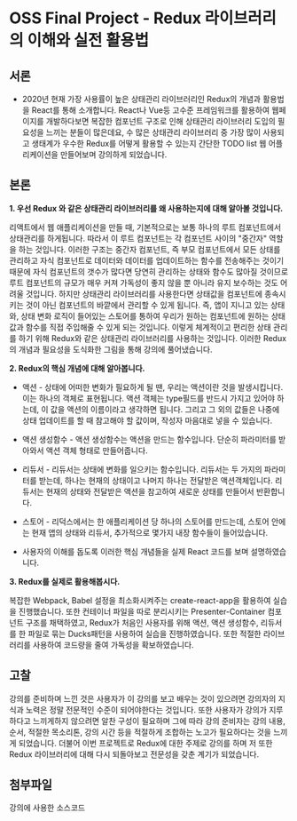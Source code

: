 # OSS Final Project - Redux 라이브러리의 이해와 실전 활용법

## 서론

-   2020년 현재 가장 사용률이 높은 상태관리 라이브러리인 Redux의 개념과 활용법을 React를 통해 소개합니다. React나 Vue등 고수준 프레임워크를 활용하여 웹페이지를 개발하다보면 복잡한 컴포넌트 구조로 인해 상태관리 라이브러리 도입의 필요성을 느끼는 분들이 많은데요, 수 많은 상태관리 라이브러리 중 가장 많이 사용되고 생태계가 우수한 Redux를 어떻게 활용할 수 있는지 간단한 TODO list 웹 어플리케이션을 만들어보며 강의하게 되었습니다.

## 본론

**1. 우선 Redux 와 같은 상태관리 라이브러리를 왜 사용하는지에 대해 알아볼 것입니다.**

리액트에서 웹 애플리케이션을 만들 때, 기본적으로는 보통 하나의 루트 컴포넌트에서 상태관리를 하게됩니다. 따라서 이 루트 컴포넌트는 각 컴포넌트 사이의 "중간자" 역할을 하는 것입니다. 이러한 구조는 중간자 컴포넌트, 즉 부모 컴포넌트에서 모든 상태를 관리하고 자식 컴포넌트로 데이터와 데이터를 업데이트하는 함수를 전송해주는 것이기 때문에 자식 컴포넌트의 갯수가 많다면 당연히 관리하는 상태와 함수도 많아질 것이므로 루트 컴포넌트의 규모가 매우 커져 가독성이 좋지 않을 뿐 아니라 유지 보수하는 것도 어려울 것입니다. 하지만 상태관리 라이브러리를 사용한다면 상태값을 컴포넌트에 종속시키는 것이 아닌 컴포넌트의 바깥에서 관리할 수 있게 됩니다. 즉, 앱이 지니고 있는 상태와, 상태 변화 로직이 들어있는 스토어를 통하여 우리가 원하는 컴포넌트에 원하는 상태값과 함수를 직접 주입해줄 수 있게 되는 것입니다. 이렇게 체계적이고 편리한 상태 관리를 하기 위해 Redux와 같은 상태관리 라이브러리를 사용하는 것입니다. 이러한 Redux의 개념과 필요성을 도식화한 그림을 통해 강의에 풀어냈습니다.

**2. Redux의 핵심 개념에 대해 알아봅니다.**

-   액션 - 상태에 어떠한 변화가 필요하게 될 땐, 우리는 액션이란 것을 발생시킵니다. 이는 하나의 객체로 표현됩니다. 액션 객체는 type필드를 반드시 가지고 있어야 하는데, 이 값을 액션의 이름이라고 생각하면 됩니다. 그리고 그 외의 값들은 나중에 상태 업데이트를 할 때 참고해야 할 값이며, 작성자 마음대로 넣을 수 있습니다.

-   액션 생성함수 - 액션 생성함수는 액션을 만드는 함수입니다. 단순히 파라미터를 받아와서 액션 객체 형태로 만들어줍니다.

-   리듀서 - 리듀서는 상태에 변화를 일으키는 함수입니다. 리듀서는 두 가지의 파라미터를 받는데, 하나는 현재의 상태이고 나머지 하나는 전달받은 액션객체입니다. 리듀서는 현재의 상태와 전달받은 액션을 참고하여 새로운 상태를 만들어서 반환합니다.
-   스토어 - 리덕스에서는 한 애플리케이션 당 하나의 스토어를 만드는데, 스토어 안에는 현재 앱의 상태와 리듀서, 추가적으로 몇가지 내장 함수들이 들어있습니다.

-   사용자의 이해를 돕도록 이러한 핵심 개념들을 실제 React 코드를 보며 설명하였습니다.

**3. Redux를 실제로 활용해봅시다.**

복잡한 Webpack, Babel 설정을 최소화시켜주는 create-react-app을 활용하여 실습을 진행했습니다. 또한 컨테이너 파일을 따로 분리시키는 Presenter-Container 컴포넌트 구조를 채택하였고, Redux가 처음인 사용자를 위해 액션, 액션 생성함수, 리듀서를 한 파일로 묶는 Ducks패턴을 사용하여 실습을 진행하였습니다. 또한 적절한 라이브러리를 사용하여 코드량을 줄여 가독성을 확보하였습니다.

## 고찰

강의를 준비하며 느낀 것은 사용자가 이 강의를 보고 배우는 것이 있으려면 강의자의 지식과 노력은 정말 전문적인 수준이 되어야한다는 것입니다. 또한 사용자가 강의가 지루하다고 느끼게하지 않으려면 알찬 구성이 필요하며 그에 따라 강의 준비자는 강의 내용, 순서, 적절한 목소리톤, 강의 시간 등을 적절하게 조합하는 노고가 필요하다는 것을 느끼게 되었습니다. 더불어 이번 프로젝트로 Redux에 대한 주제로 강의를 하며 저 또한 Redux 라이브러리에 대해 다시 되돌아보고 전문성을 갖춘 계기가 되었습니다.

## 첨부파일

강의에 사용한 소스코드
